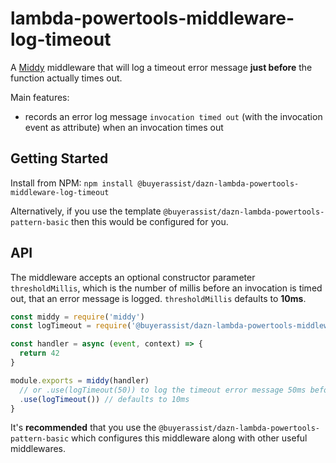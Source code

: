 # lambda-powertools-middleware-log-timeout

A [Middy](https://github.com/middyjs/middy) middleware that will log a timeout error message **just before** the function actually times out.

Main features:

- records an error log message `invocation timed out` (with the invocation event as attribute) when an invocation times out

## Getting Started

Install from NPM: `npm install @buyerassist/dazn-lambda-powertools-middleware-log-timeout`

Alternatively, if you use the template `@buyerassist/dazn-lambda-powertools-pattern-basic` then this would be configured for you.

## API

The middleware accepts an optional constructor parameter `thresholdMillis`, which is the number of millis before an invocation is timed out, that an error message is logged. `thresholdMillis` defaults to **10ms**.

```js
const middy = require('middy')
const logTimeout = require('@buyerassist/dazn-lambda-powertools-middleware-log-timeout')

const handler = async (event, context) => {
  return 42
}

module.exports = middy(handler)
  // or .use(logTimeout(50)) to log the timeout error message 50ms before invocation times out
  .use(logTimeout()) // defaults to 10ms
}
```

It's **recommended** that you use the `@buyerassist/dazn-lambda-powertools-pattern-basic` which configures this middleware along with other useful middlewares.
